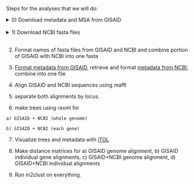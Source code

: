 Steps for the analyses that we will do: <br/>
<details> 
  <summary> 0) Download metadata and MSA from GISAID</summary>
  a) First [register for an account](https://platform.gisaid.org/epi3/cfrontend#335368). This may take several days.
  
  b) Once you have an account, sign in [here](https://www.epicov.org/epi3/frontend#a3eb) with your username and password.
  
  c) From the EpiCov tab, click on `Downloads` and select the down arrow for the multiple sequence alignment (ex. MSA_0728), and the metadata (nextmeta)
</details> <br/>
<details>
  <summary> 1) Download NCBI fasta files</summary>
    a) Get these 4 different things
  </details> <br/>
  
  2) Format names of fasta files from GISAID and NCBI and combine portion of GISAID with NCBI into one fasta
  
  3) [Format metadata from GISAID](scripts/metadata_cleaning.r), retrieve and format [metadata from NCBI](scripts/metadata_cleaning_NCBI.r), combine into one file
  
  4) Align GISAID and NCBI sequences using mafft
  
  5) separate both alignments by locus.
  
  6) make trees using raxml for 
  
    a) GISAID + NCBI (whole genome)
    
    b) GISAID + NCBI (each gene)
  
  7) Visualize trees and metadata with [iTOL](scripts/iTOL/itol.md)
  
  8) Make distance matrices for a) GISAID genome alignment, b) GISAID individual gene alignments, c) GISAID+NCBI genome alignment, d) GISAID+NCBI individual alignments
  
  9) Run m2clust on everything.

